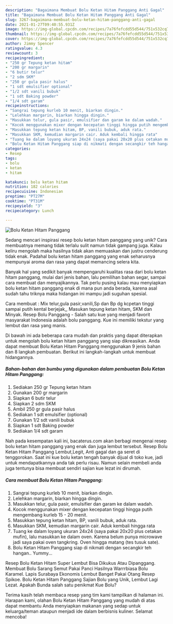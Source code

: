 ```yaml
---
description: "Bagaimana Membuat Bolu Ketan Hitam Panggang Anti Gagal"
title: "Bagaimana Membuat Bolu Ketan Hitam Panggang Anti Gagal"
slug: 3267-bagaimana-membuat-bolu-ketan-hitam-panggang-anti-gagal
date: 2021-01-27T09:40:55.931Z
image: https://img-global.cpcdn.com/recipes/7a76fefcdd55d544/751x532cq70/bolu-ketan-hitam-panggang-foto-resep-utama.jpg
thumbnail: https://img-global.cpcdn.com/recipes/7a76fefcdd55d544/751x532cq70/bolu-ketan-hitam-panggang-foto-resep-utama.jpg
cover: https://img-global.cpcdn.com/recipes/7a76fefcdd55d544/751x532cq70/bolu-ketan-hitam-panggang-foto-resep-utama.jpg
author: Jimmy Spencer
ratingvalue: 4.3
reviewcount: 3
recipeingredient:
- "250 gr Tepung ketan hitam"
- "200 gr margarin"
- "6 butir telur"
- "2 sdm SKM"
- "250 gr gula pasir halus"
- "1 sdt emulsifier optional"
- "1/2 sdt vanili bubuk"
- "1 sdt Baking powder"
- "1/4 sdt garam"
recipeinstructions:
- "Sangrai tepung kurleb 10 menit, biarkan dingin."
- "Lelehkan margarin, biarkan hingga dingin."
- "Masukkan telur, gula pasir, emulsifier dan garam ke dalam wadah."
- "Kocok menggunakan mixer dengan kecepatan tinggi hingga putih mengembang kurleb 15 - 20 menit."
- "Masukkan tepung ketan hitam, BP, vanili bubuk, aduk rata."
- "Masukkan SKM, kemudian margarin cair. Aduk kembali hingga rata"
- "Tuang ke dalam loyang ukuran 24x24 (saya pakai 20x20 plus cetakan mufin), lalu masukkan ke dalam oven. Karena belum punya microwave jadi saya pakai oven tangkring. Oven hingga matang (tes tusuk sate)."
- "Bolu Ketan Hitam Panggang siap di nikmati dengan secangkir teh hangan.. Yummy..."
categories:
- Resep
tags:
- bolu
- ketan
- hitam

katakunci: bolu ketan hitam 
nutrition: 182 calories
recipecuisine: Indonesian
preptime: "PT27M"
cooktime: "PT31M"
recipeyield: "3"
recipecategory: Lunch

---
```



![Bolu Ketan Hitam Panggang](https://img-global.cpcdn.com/recipes/7a76fefcdd55d544/751x532cq70/bolu-ketan-hitam-panggang-foto-resep-utama.jpg)

Sedang mencari inspirasi resep bolu ketan hitam panggang yang unik? Cara membuatnya memang tidak terlalu sulit namun tidak gampang juga. Kalau keliru mengolah maka hasilnya tidak akan memuaskan dan justru cenderung tidak enak. Padahal bolu ketan hitam panggang yang enak seharusnya mempunyai aroma dan rasa yang dapat memancing selera kita.

Banyak hal yang sedikit banyak mempengaruhi kualitas rasa dari bolu ketan hitam panggang, mulai dari jenis bahan, lalu pemilihan bahan segar, sampai cara membuat dan menyajikannya. Tak perlu pusing kalau mau menyiapkan bolu ketan hitam panggang enak di mana pun anda berada, karena asal sudah tahu triknya maka hidangan ini mampu jadi suguhan spesial.

Cara membuat : Mix telur,gula pasir,vanili,Sp dan Bp dg kcpetan tinggi sampai putih kental berjejak,, Masukan tepung ketan hitam, SKM dan Minyak. Resep Bolu Panggang - Salah satu kue yang menjadi favorit masyarakat Indonesia adalah bolu panggang. Kue ini memiliki tekstur yang lembut dan rasa yang manis.


Di bawah ini ada beberapa cara mudah dan praktis yang dapat diterapkan untuk mengolah bolu ketan hitam panggang yang siap dikreasikan. Anda dapat membuat Bolu Ketan Hitam Panggang menggunakan 9 jenis bahan dan 8 langkah pembuatan. Berikut ini langkah-langkah untuk membuat hidangannya.

<!--inarticleads1-->

##### Bahan-bahan dan bumbu yang digunakan dalam pembuatan Bolu Ketan Hitam Panggang:

1. Sediakan 250 gr Tepung ketan hitam
1. Gunakan 200 gr margarin
1. Siapkan 6 butir telur
1. Siapkan 2 sdm SKM
1. Ambil 250 gr gula pasir halus
1. Sediakan 1 sdt emulsifier (optional)
1. Gunakan 1/2 sdt vanili bubuk
1. Siapkan 1 sdt Baking powder
1. Sediakan 1/4 sdt garam


Nah pada kesempatan kali ini, bacaterus.com akan berbagi mengenai resep bolu ketan hitam panggang yang enak dan juga lembut tersebut. Resep Bolu Ketan Hitam Panggang Lembut,Legit, Anti gagal dan ga seret di tenggorokan. Saat ini kue bolu ketan tengah banyak dijual di toko kue, jadi untuk mendapatkannya anda tak perlu risau. Namun selain membeli anda juga tentunya bisa membuat sendiri sajian kue lezat ini dirumah. 

<!--inarticleads2-->

##### Cara membuat Bolu Ketan Hitam Panggang:

1. Sangrai tepung kurleb 10 menit, biarkan dingin.
1. Lelehkan margarin, biarkan hingga dingin.
1. Masukkan telur, gula pasir, emulsifier dan garam ke dalam wadah.
1. Kocok menggunakan mixer dengan kecepatan tinggi hingga putih mengembang kurleb 15 - 20 menit.
1. Masukkan tepung ketan hitam, BP, vanili bubuk, aduk rata.
1. Masukkan SKM, kemudian margarin cair. Aduk kembali hingga rata
1. Tuang ke dalam loyang ukuran 24x24 (saya pakai 20x20 plus cetakan mufin), lalu masukkan ke dalam oven. Karena belum punya microwave jadi saya pakai oven tangkring. Oven hingga matang (tes tusuk sate).
1. Bolu Ketan Hitam Panggang siap di nikmati dengan secangkir teh hangan.. Yummy...


Resep Bolu Ketan Hitam Super Lembut Bisa Dikukus Atau Dipanggang. Membuat Bolu Sarang Semut Pakai Panci Hasilnya Warrrbiasa Bolu Karamel. Lapis Surabaya Ekonomis Lembut Banget Pakai Otang Resep Spikoe. Bolu Ketan Hitam Panggang Sajian Bolu yang Unik, Lembut Lagi Lezat. Apakah Bunda salah satu penikmat Kue Bolu? 

Terima kasih telah membaca resep yang tim kami tampilkan di halaman ini. Harapan kami, olahan Bolu Ketan Hitam Panggang yang mudah di atas dapat membantu Anda menyiapkan makanan yang sedap untuk keluarga/teman ataupun menjadi ide dalam berbisnis kuliner. Selamat mencoba!
